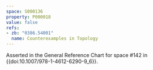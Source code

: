 ```yaml
---
space: S000136
property: P000018
value: false
refs:
- zb: "0386.54001"
  name: Counterexamples in Topology
---
```


Asserted in the General Reference Chart for space #142 in
{{doi:10.1007/978-1-4612-6290-9_6}}.
